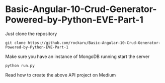 # Basic-Angular-10-Crud-Generator-Powered-by-Python-EVE-Part-1

Just clone the repository

`git clone https://github.com/rockaru/Basic-Angular-10-Crud-Generator-Powered-by-Python-EVE-Part-1`

Make sure you have an instance of MongoDB running
start the server

`python run.py`

Read how to create the above API project on Medium
